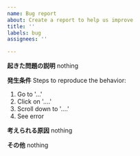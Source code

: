 ```yaml
---
name: Bug report
about: Create a report to help us improve
title: ''
labels: bug
assignees: ''

---
```


**起きた問題の説明**
nothing

**発生条件**
Steps to reproduce the behavior:
1. Go to '...'
2. Click on '....'
3. Scroll down to '....'
4. See error

**考えられる原因**
nothing

**その他**
nothing
